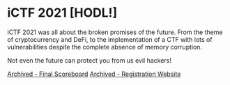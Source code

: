 # iCTF 2021 [HODL!]

iCTF 2021 was all about the broken promises of the future. From the theme of cryptocurrency and DeFi,
to the implementation of a CTF with lots of vulnerabilities despite the complete absence of memory corruption.

Not even the future can protect you from us evil hackers!

[Archived - Final Scoreboard]({filename}/pages/final_scoreboard)
[Archived - Registration Website]({filename}/pages/registration_website)